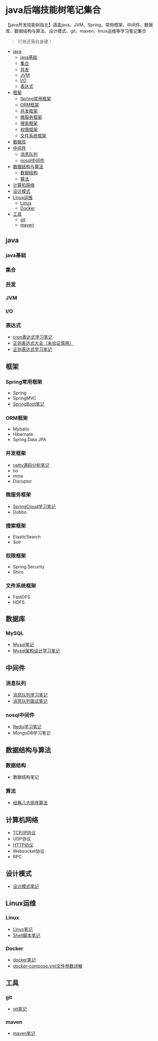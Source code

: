# java后端技能树笔记集合
【java开发技能树指北】涵盖java、JVM、Spring、常用框架、中间件、数据库、数据结构与算法、设计模式、git、maven、linux运维等学习笔记集合

> 打铁还需自身硬！

- [java](#java)
  - [java基础](#java基础)
  - [集合](#集合)
  - [并发](#并发)
  - [JVM](#JVM)
  - [I/O](#I/O)
  - [表达式](#表达式)
- [框架](#框架)
  - [Spring常用框架](#Spring常用框架)
  - [ORM框架](#ORM框架)
  - [并发框架](#并发框架)
  - [微服务框架](#微服务框架)
  - [搜索框架](#搜索框架)
  - [权限框架](#权限框架)
  - [文件系统框架](#文件系统框架)
- [数据库](#数据库)
- [中间件](#中间件)
  - [消息队列](#消息队列)
  - [nosql中间件](#nosql中间件)
- [数据结构与算法](#数据结构与算法)
  - [数据结构](#数据结构)
  - [算法](#算法)
- [计算机网络](#计算机网络)
- [设计模式](#设计模式)
- [Linux运维](#Linux运维)
  - [Linux](#Linux)
  - [Docker](#Docker)
- [工具](#工具)
  - [git](#git)
  - [maven](#maven)



## java

### java基础

### 集合

### [并发](https://github.com/DragonV96/study-notes/blob/master/java/并发/并发.md)

### JVM

### I/O

### 表达式

- [cron表达式学习笔记](https://github.com/DragonV96/study-notes/blob/master/表达式/cron表达式学习笔记.md)
- [正则表达式大全（未验证慎用）](https://github.com/DragonV96/study-notes/blob/master/表达式/正则表达式大全.md)
- [正则表达式学习笔记](https://github.com/DragonV96/study-notes/blob/master/表达式/正则表达式学习笔记.md)

## 框架

### Spring常用框架

- Spring
- SpringMVC
- [SpringBoot笔记](https://github.com/DragonV96/study-notes/blob/master/java/springboot/SpringBoot实战pdf笔记.md)

### ORM框架

- Mybatis
- Hibernate
- Spring Data JPA

### 并发框架

- [netty源码分析笔记](https://github.com/DragonV96/study-notes/blob/master/java/netty/netty源码分析笔记.md)
- tio
- mina
- Disruptor

### 微服务框架

- [SpringCloud学习笔记](https://github.com/DragonV96/study-notes/blob/master/java/springcloud/SpringCloud学习笔记.md)
- Dubbo

### 搜索框架

- ElasticSearch
- Solr

### 权限框架

- Spring Security
- Shiro

### 文件系统框架

- FastDFS
- HDFS

## 数据库

### MySQL

- [Mysql笔记](https://github.com/DragonV96/study-notes/blob/master/数据库/Mysql笔记.md)
- [Mysql架构设计学习笔记](https://github.com/DragonV96/study-notes/blob/master/数据库/Mysql架构设计学习笔记.md)

## 中间件
### 消息队列

- [消息队列学习笔记](https://github.com/DragonV96/study-notes/blob/master/中间件/消息队列/消息队列学习笔记.md)
- [消息队列面试笔记](https://github.com/DragonV96/study-notes/blob/master/中间件/消息队列/消息队列面试笔记.md)

### nosql中间件

- [Redis学习笔记](https://github.com/DragonV96/study-notes/blob/master/中间件/nosql数据库/Redis学习笔记.md)
- MongoDB学习笔记

## 数据结构与算法
### 数据结构

- 数据结构笔记

### 算法

- [经典八大排序算法](https://github.com/DragonV96/study-notes/blob/master/数据结构与算法/数据结构与算法笔记.md)

## 计算机网络

- [TCP/IP协议](https://github.com/DragonV96/study-notes/blob/master/计算机网络/TCPIP协议.md)
- UDP协议
- [HTTP协议](https://github.com/DragonV96/study-notes/blob/master/计算机网络/HTTP协议.md)
- Websocket协议
- RPC

## 设计模式

- [设计模式笔记](https://github.com/DragonV96/study-notes/blob/master/设计模式/设计模式学习笔记.md)

## Linux运维
### Linux

- [Linux笔记](https://github.com/DragonV96/study-notes/blob/master/运维/linux笔记.md)
- [Shell脚本笔记](https://github.com/DragonV96/study-notes/blob/master/运维/Shell脚本笔记.md)

### Docker

- [docker笔记](https://github.com/DragonV96/study-notes/blob/master/运维/Docker笔记.md)
- [docker-compose.yml文件参数详解](https://github.com/DragonV96/study-notes/blob/master/运维/docker-compose.yml文件详解.md)

## 工具
### git

- [git笔记](https://github.com/DragonV96/study-notes/blob/master/git/git笔记.md)

### maven

- [maven笔记](https://github.com/DragonV96/study-notes/blob/master/maven/maven笔记.md)